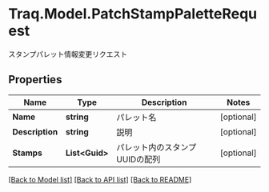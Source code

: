 # Traq.Model.PatchStampPaletteRequest
スタンプパレット情報変更リクエスト

## Properties

Name | Type | Description | Notes
------------ | ------------- | ------------- | -------------
**Name** | **string** | パレット名 | [optional] 
**Description** | **string** | 説明 | [optional] 
**Stamps** | **List&lt;Guid&gt;** | パレット内のスタンプUUIDの配列 | [optional] 

[[Back to Model list]](../../README.md#documentation-for-models) [[Back to API list]](../../README.md#documentation-for-api-endpoints) [[Back to README]](../../README.md)

